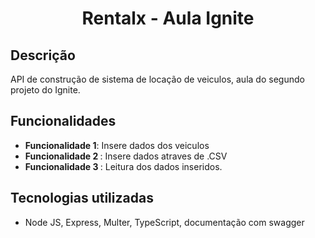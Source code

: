 <h1 align="center"> Rentalx - Aula Ignite</h1>

## Descrição
API de construção de sistema de locação de veiculos, aula do segundo projeto do Ignite.
## Funcionalidades
* <b>Funcionalidade 1</b>: Insere dados dos veiculos
* <b>Funcionalidade 2 </b>: Insere dados atraves de .CSV
* <b>Funcionalidade 3 </b>: Leitura dos dados inseridos.


##  Tecnologias utilizadas
* Node JS, Express, Multer, TypeScript, documentação com swagger



